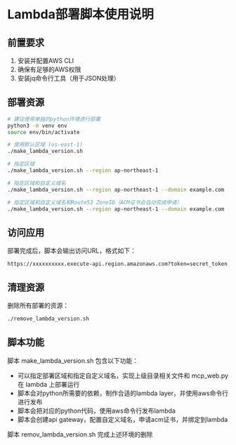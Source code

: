 # Lambda部署脚本使用说明

## 前置要求

1. 安装并配置AWS CLI
2. 确保有足够的AWS权限
3. 安装jq命令行工具（用于JSON处理）

## 部署资源

```bash
# 建议使用单独的python环境进行部署
python3 -m venv env
source env/bin/activate

# 使用默认区域 (us-east-1)
./make_lambda_version.sh

# 指定区域
./make_lambda_version.sh --region ap-northeast-1

# 指定区域和自定义域名
./make_lambda_version.sh --region ap-northeast-1 --domain example.com

# 指定区域和自定义域名和Route53 ZoneID（ACM证书会自动完成申请）
./make_lambda_version.sh --region ap-northeast-1 --domain example.com --zoneid XXXX

```

## 访问应用
部署完成后，脚本会输出访问URL，格式如下：
```
https://xxxxxxxxxx.execute-api.region.amazonaws.com?token=secret_token
```

## 清理资源

删除所有部署的资源：
```bash
./remove_lambda_version.sh
```

## 脚本功能

脚本 make_lambda_version.sh 包含以下功能：

* 可以指定部署区域和指定自定义域名，实现上级目录相关文件和 mcp_web.py 在 lambda 上部署运行
* 脚本会对python所需要的依赖，制作合适的lambda layer，并使用aws命令行进行发布
* 脚本会把对应的python代码，使用aws命令行发布lambda
* 脚本会创建api gateway，配置自定义域名，申请acm证书，并绑定到lambda

脚本 remov_lambda_version.sh 完成上述环境的删除
